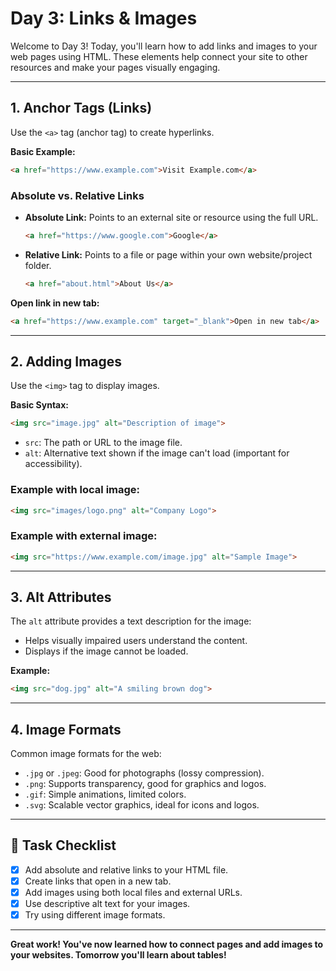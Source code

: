 # Day 3: Links & Images

Welcome to Day 3! Today, you'll learn how to add links and images to your web pages using HTML. These elements help connect your site to other resources and make your pages visually engaging.

---

## 1. Anchor Tags (Links)

Use the `<a>` tag (anchor tag) to create hyperlinks.

**Basic Example:**
```html
<a href="https://www.example.com">Visit Example.com</a>
```

### Absolute vs. Relative Links

- **Absolute Link:** Points to an external site or resource using the full URL.
  ```html
  <a href="https://www.google.com">Google</a>
  ```

- **Relative Link:** Points to a file or page within your own website/project folder.
  ```html
  <a href="about.html">About Us</a>
  ```

**Open link in new tab:**
```html
<a href="https://www.example.com" target="_blank">Open in new tab</a>
```

---

## 2. Adding Images

Use the `<img>` tag to display images.

**Basic Syntax:**
```html
<img src="image.jpg" alt="Description of image">
```
- `src`: The path or URL to the image file.
- `alt`: Alternative text shown if the image can't load (important for accessibility).

### Example with local image:
```html
<img src="images/logo.png" alt="Company Logo">
```

### Example with external image:
```html
<img src="https://www.example.com/image.jpg" alt="Sample Image">
```

---

## 3. Alt Attributes

The `alt` attribute provides a text description for the image:
- Helps visually impaired users understand the content.
- Displays if the image cannot be loaded.

**Example:**
```html
<img src="dog.jpg" alt="A smiling brown dog">
```

---

## 4. Image Formats

Common image formats for the web:
- `.jpg` or `.jpeg`: Good for photographs (lossy compression).
- `.png`: Supports transparency, good for graphics and logos.
- `.gif`: Simple animations, limited colors.
- `.svg`: Scalable vector graphics, ideal for icons and logos.

---

## 🎯 Task Checklist

- [x] Add absolute and relative links to your HTML file.
- [x] Create links that open in a new tab.
- [x] Add images using both local files and external URLs.
- [x] Use descriptive alt text for your images.
- [x] Try using different image formats.

---

**Great work! You've now learned how to connect pages and add images to your websites. Tomorrow you'll learn about tables!**